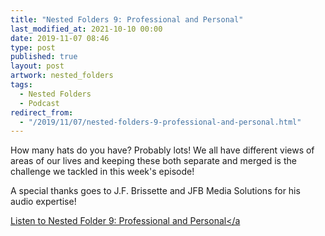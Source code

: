 ```yaml
---
title: "Nested Folders 9: Professional and Personal"
last_modified_at: 2021-10-10 00:00
date: 2019-11-07 08:46
type: post
published: true
layout: post
artwork: nested_folders
tags:
  - Nested Folders
  - Podcast
redirect_from:
  - "/2019/11/07/nested-folders-9-professional-and-personal.html"
---
```



  How many hats do you have? Probably lots! We all have different views of areas
  of our lives and keeping these both separate and merged is the challenge we
  tackled in this week's episode!  

<!--more-->

  A special thanks goes to J.F. Brissette and JFB Media Solutions for his audio
  expertise!  

  <a
    href="https://nestedfolderspodcast.com/podcast/episode-9-professional-and-personal/"
    >Listen to Nested Folder 9: Professional and Personal</a
  >  
